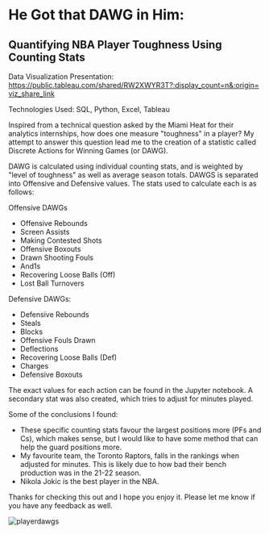 # He Got that DAWG in Him:
## Quantifying NBA Player Toughness Using Counting Stats

Data Visualization Presentation: https://public.tableau.com/shared/RW2XWYR3T?:display_count=n&:origin=viz_share_link

Technologies Used: SQL, Python, Excel, Tableau

Inspired from a technical question asked by the Miami Heat for their analytics internships, how does one measure "toughness" in a player? My attempt to answer this question lead me to the creation of a statistic called Discrete Actions for Winning Games (or DAWG).

DAWG is calculated using individual counting stats, and is weighted by "level of toughness" as well as average season totals. DAWGS is separated into Offensive and Defensive values. The stats used to calculate each is as follows:

Offensive DAWGs
  - Offensive Rebounds
  - Screen Assists
  - Making Contested Shots
  - Offensive Boxouts
  - Drawn Shooting Fouls
  - And1s
  - Recovering Loose Balls (Off)
  - Lost Ball Turnovers
  
 Defensive DAWGs:
  - Defensive Rebounds
  - Steals
  - Blocks
  - Offensive Fouls Drawn
  - Deflections
  - Recovering Loose Balls (Def)
  - Charges
  - Defensive Boxouts
  
 The exact values for each action can be found in the Jupyter notebook. A secondary stat was also created, which tries to adjust for minutes played. 
  
 Some of the conclusions I found:
  - These specific counting stats favour the largest positions more (PFs and Cs), which makes sense, but I would like to have some method that can help the guard     positions more.
  - My favourite team, the Toronto Raptors, falls in the rankings when adjusted for minutes. This is likely due to how bad their bench production was in the 21-22 season.
  - Nikola Jokic is the best player in the NBA. 
  
  Thanks for checking this out and I hope you enjoy it. Please let me know if you have any feedback as well.


![playerdawgs](https://user-images.githubusercontent.com/26802284/200697499-9e5797c8-d9c3-4b08-907f-3732adfecd97.PNG)

